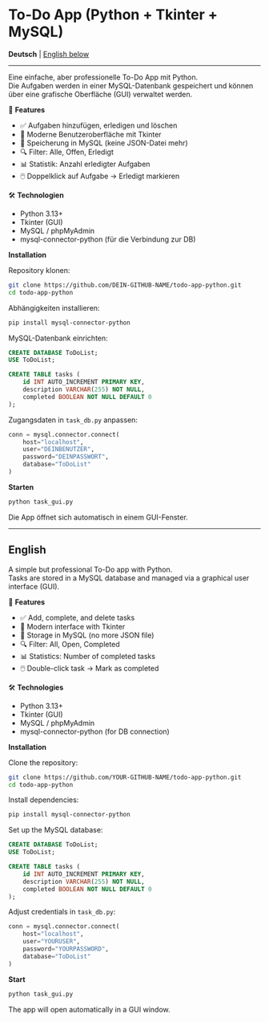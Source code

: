 # To-Do App (Python + Tkinter + MySQL)

**Deutsch** | [English below](#english)

---

Eine einfache, aber professionelle To-Do App mit Python.  
Die Aufgaben werden in einer MySQL-Datenbank gespeichert und können über eine grafische Oberfläche (GUI) verwaltet werden.

🚀 **Features**

- ✅ Aufgaben hinzufügen, erledigen und löschen
- 🎨 Moderne Benutzeroberfläche mit Tkinter
- 📂 Speicherung in MySQL (keine JSON-Datei mehr)
- 🔍 Filter: Alle, Offen, Erledigt
- 📊 Statistik: Anzahl erledigter Aufgaben
- 🖱️ Doppelklick auf Aufgabe → Erledigt markieren

🛠️ **Technologien**

- Python 3.13+
- Tkinter (GUI)
- MySQL / phpMyAdmin
- mysql-connector-python (für die Verbindung zur DB)

**Installation**

Repository klonen:
```sh
git clone https://github.com/DEIN-GITHUB-NAME/todo-app-python.git
cd todo-app-python
```

Abhängigkeiten installieren:
```sh
pip install mysql-connector-python
```

MySQL-Datenbank einrichten:
```sql
CREATE DATABASE ToDoList;
USE ToDoList;

CREATE TABLE tasks (
    id INT AUTO_INCREMENT PRIMARY KEY,
    description VARCHAR(255) NOT NULL,
    completed BOOLEAN NOT NULL DEFAULT 0
);
```

Zugangsdaten in `task_db.py` anpassen:
```python
conn = mysql.connector.connect(
    host="localhost",
    user="DEINBENUTZER",
    password="DEINPASSWORT",
    database="ToDoList"
)
```

**Starten**
```sh
python task_gui.py
```
Die App öffnet sich automatisch in einem GUI-Fenster.

---

## English

A simple but professional To-Do app with Python.  
Tasks are stored in a MySQL database and managed via a graphical user interface (GUI).

🚀 **Features**

- ✅ Add, complete, and delete tasks
- 🎨 Modern interface with Tkinter
- 📂 Storage in MySQL (no more JSON file)
- 🔍 Filter: All, Open, Completed
- 📊 Statistics: Number of completed tasks
- 🖱️ Double-click task → Mark as completed

🛠️ **Technologies**

- Python 3.13+
- Tkinter (GUI)
- MySQL / phpMyAdmin
- mysql-connector-python (for DB connection)

**Installation**

Clone the repository:
```sh
git clone https://github.com/YOUR-GITHUB-NAME/todo-app-python.git
cd todo-app-python
```

Install dependencies:
```sh
pip install mysql-connector-python
```

Set up the MySQL database:
```sql
CREATE DATABASE ToDoList;
USE ToDoList;

CREATE TABLE tasks (
    id INT AUTO_INCREMENT PRIMARY KEY,
    description VARCHAR(255) NOT NULL,
    completed BOOLEAN NOT NULL DEFAULT 0
);
```

Adjust credentials in `task_db.py`:
```python
conn = mysql.connector.connect(
    host="localhost",
    user="YOURUSER",
    password="YOURPASSWORD",
    database="ToDoList"
)
```

**Start**
```sh
python task_gui.py
```
The app will open automatically in a GUI window.